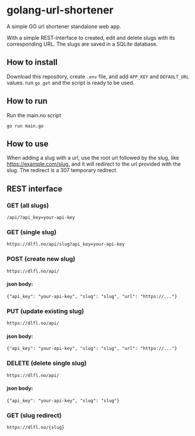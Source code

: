 # golang-url-shortener
A simple GO url shortener standalone web app.

With a simple REST-interface to created, edit and delete slugs with its corresponding URL. The slugs are saved in a SQLite database.


## How to install
Download this repository, create `.env` file, and add `APP_KEY` and `DEFAULT_URL` values. run `go get` and the script is ready to be used.

## How to run
Run the main.no script

`go run main.go`

## How to use
When adding a slug with a url, use the root url followed by the slug, like https://example.com/slug, and it will redirect to the url provided with the slug. The redirect is a 307 temporary redirect.



## REST interface

### GET (all slugs)

`/api/?api_key=your-api-key`

### GET (single slug)

`https://dlfl.no/api/slug?api_key=your-api-key`

### POST (create new slug)

`https://dlfl.no/api/`

#### json body:
`{"api_key": "your-api-key", "slug": "slug", "url": "https://..."}`

### PUT (update existing slug)

`https://dlfl.no/api/`

#### json body: 
`{"api_key": "your-api-key", "slug": "slug", "url": "https://..."}`


### DELETE (delete single slug)

`https://dlfl.no/api/`

#### json body: 
`{"api_key": "your-api-key", "slug": "slug"}`


### GET (slug redirect)

`https://dlfl.no/{slug}`
